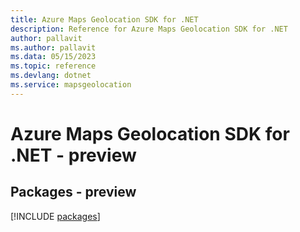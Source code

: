 ```yaml
---
title: Azure Maps Geolocation SDK for .NET
description: Reference for Azure Maps Geolocation SDK for .NET
author: pallavit
ms.author: pallavit
ms.data: 05/15/2023
ms.topic: reference
ms.devlang: dotnet
ms.service: mapsgeolocation
---
```

# Azure Maps Geolocation SDK for .NET - preview
## Packages - preview
[!INCLUDE [packages](maps-geolocation-index.md)]
